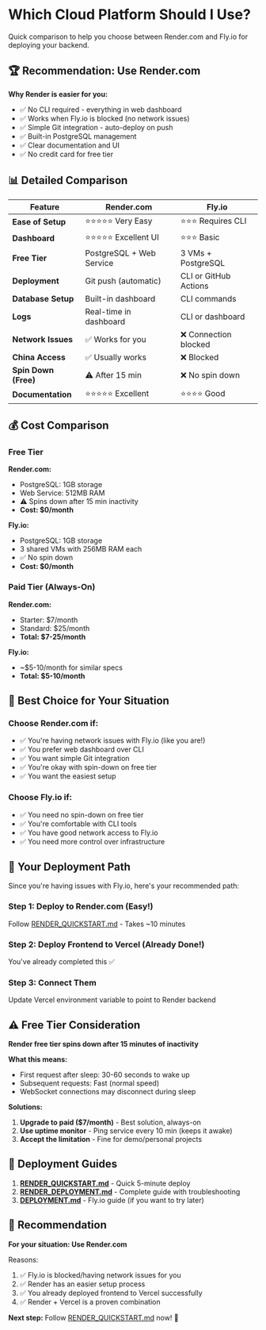 # Which Cloud Platform Should I Use?

Quick comparison to help you choose between Render.com and Fly.io for deploying your backend.

## 🏆 Recommendation: Use Render.com

**Why Render is easier for you:**
- ✅ No CLI required - everything in web dashboard
- ✅ Works when Fly.io is blocked (no network issues)
- ✅ Simple Git integration - auto-deploy on push
- ✅ Built-in PostgreSQL management
- ✅ Clear documentation and UI
- ✅ No credit card for free tier

## 📊 Detailed Comparison

| Feature | Render.com | Fly.io |
|---------|------------|---------|
| **Ease of Setup** | ⭐⭐⭐⭐⭐ Very Easy | ⭐⭐⭐ Requires CLI |
| **Dashboard** | ⭐⭐⭐⭐⭐ Excellent UI | ⭐⭐⭐ Basic |
| **Free Tier** | PostgreSQL + Web Service | 3 VMs + PostgreSQL |
| **Deployment** | Git push (automatic) | CLI or GitHub Actions |
| **Database Setup** | Built-in dashboard | CLI commands |
| **Logs** | Real-time in dashboard | CLI or dashboard |
| **Network Issues** | ✅ Works for you | ❌ Connection blocked |
| **China Access** | ✅ Usually works | ❌ Blocked |
| **Spin Down (Free)** | ⚠️ After 15 min | ❌ No spin down |
| **Documentation** | ⭐⭐⭐⭐⭐ Excellent | ⭐⭐⭐⭐ Good |

## 💰 Cost Comparison

### Free Tier

**Render.com:**
- PostgreSQL: 1GB storage
- Web Service: 512MB RAM
- ⚠️ Spins down after 15 min inactivity
- **Cost: $0/month**

**Fly.io:**
- PostgreSQL: 1GB storage
- 3 shared VMs with 256MB RAM each
- ✅ No spin down
- **Cost: $0/month**

### Paid Tier (Always-On)

**Render.com:**
- Starter: $7/month
- Standard: $25/month
- **Total: $7-25/month**

**Fly.io:**
- ~$5-10/month for similar specs
- **Total: $5-10/month**

## 🎯 Best Choice for Your Situation

### Choose Render.com if:
- ✅ You're having network issues with Fly.io (like you are!)
- ✅ You prefer web dashboard over CLI
- ✅ You want simple Git integration
- ✅ You're okay with spin-down on free tier
- ✅ You want the easiest setup

### Choose Fly.io if:
- ✅ You need no spin-down on free tier
- ✅ You're comfortable with CLI tools
- ✅ You have good network access to Fly.io
- ✅ You need more control over infrastructure

## 🚀 Your Deployment Path

Since you're having issues with Fly.io, here's your recommended path:

### Step 1: Deploy to Render.com (Easy!)
Follow [RENDER_QUICKSTART.md](./RENDER_QUICKSTART.md) - Takes ~10 minutes

### Step 2: Deploy Frontend to Vercel (Already Done!)
You've already completed this ✅

### Step 3: Connect Them
Update Vercel environment variable to point to Render backend

## ⚠️ Free Tier Consideration

**Render free tier spins down after 15 minutes of inactivity**

**What this means:**
- First request after sleep: 30-60 seconds to wake up
- Subsequent requests: Fast (normal speed)
- WebSocket connections may disconnect during sleep

**Solutions:**

1. **Upgrade to paid ($7/month)** - Best solution, always-on
2. **Use uptime monitor** - Ping service every 10 min (keeps it awake)
3. **Accept the limitation** - Fine for demo/personal projects

## 📖 Deployment Guides

1. **[RENDER_QUICKSTART.md](./RENDER_QUICKSTART.md)** - Quick 5-minute deploy
2. **[RENDER_DEPLOYMENT.md](./RENDER_DEPLOYMENT.md)** - Complete guide with troubleshooting
3. **[DEPLOYMENT.md](./DEPLOYMENT.md)** - Fly.io guide (if you want to try later)

## 🎉 Recommendation

**For your situation: Use Render.com**

Reasons:
1. ✅ Fly.io is blocked/having network issues for you
2. ✅ Render has an easier setup process
3. ✅ You already deployed frontend to Vercel successfully
4. ✅ Render + Vercel is a proven combination

**Next step:** Follow [RENDER_QUICKSTART.md](./RENDER_QUICKSTART.md) now! 🚀
